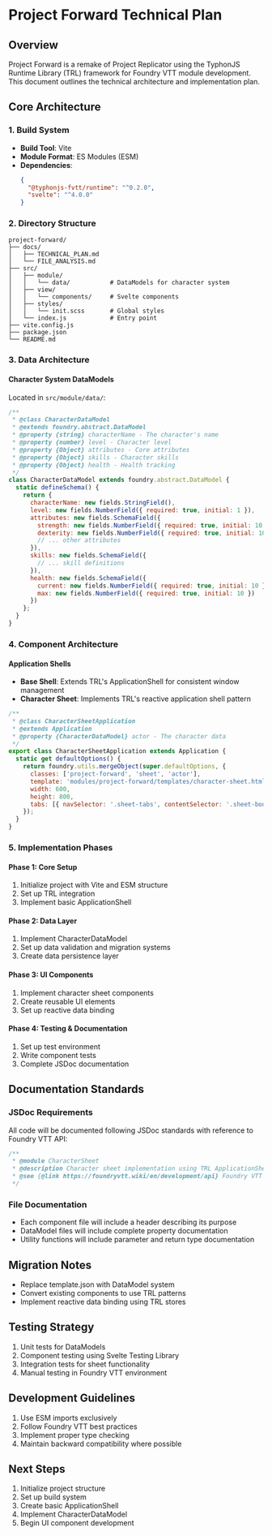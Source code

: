 # Project Forward Technical Plan

## Overview
Project Forward is a remake of Project Replicator using the TyphonJS Runtime Library (TRL) framework for Foundry VTT module development. This document outlines the technical architecture and implementation plan.

## Core Architecture

### 1. Build System
- **Build Tool**: Vite
- **Module Format**: ES Modules (ESM)
- **Dependencies**:
  ```json
  {
    "@typhonjs-fvtt/runtime": "^0.2.0",
    "svelte": "^4.0.0"
  }
  ```

### 2. Directory Structure
```
project-forward/
├── docs/
│   ├── TECHNICAL_PLAN.md
│   └── FILE_ANALYSIS.md
├── src/
│   ├── module/
│   │   └── data/           # DataModels for character system
│   ├── view/
│   │   └── components/     # Svelte components
│   ├── styles/
│   │   └── init.scss       # Global styles
│   └── index.js            # Entry point
├── vite.config.js
├── package.json
└── README.md
```

### 3. Data Architecture

#### Character System DataModels
Located in `src/module/data/`:

```javascript
/**
 * @class CharacterDataModel
 * @extends foundry.abstract.DataModel
 * @property {string} characterName - The character's name
 * @property {number} level - Character level
 * @property {Object} attributes - Core attributes
 * @property {Object} skills - Character skills
 * @property {Object} health - Health tracking
 */
class CharacterDataModel extends foundry.abstract.DataModel {
  static defineSchema() {
    return {
      characterName: new fields.StringField(),
      level: new fields.NumberField({ required: true, initial: 1 }),
      attributes: new fields.SchemaField({
        strength: new fields.NumberField({ required: true, initial: 10 }),
        dexterity: new fields.NumberField({ required: true, initial: 10 }),
        // ... other attributes
      }),
      skills: new fields.SchemaField({
        // ... skill definitions
      }),
      health: new fields.SchemaField({
        current: new fields.NumberField({ required: true, initial: 10 }),
        max: new fields.NumberField({ required: true, initial: 10 })
      })
    };
  }
}
```

### 4. Component Architecture

#### Application Shells
- **Base Shell**: Extends TRL's ApplicationShell for consistent window management
- **Character Sheet**: Implements TRL's reactive application shell pattern

```javascript
/**
 * @class CharacterSheetApplication
 * @extends Application
 * @property {CharacterDataModel} actor - The character data
 */
export class CharacterSheetApplication extends Application {
  static get defaultOptions() {
    return foundry.utils.mergeObject(super.defaultOptions, {
      classes: ['project-forward', 'sheet', 'actor'],
      template: 'modules/project-forward/templates/character-sheet.html',
      width: 600,
      height: 800,
      tabs: [{ navSelector: '.sheet-tabs', contentSelector: '.sheet-body', initial: 'features' }]
    });
  }
}
```

### 5. Implementation Phases

#### Phase 1: Core Setup
1. Initialize project with Vite and ESM structure
2. Set up TRL integration
3. Implement basic ApplicationShell

#### Phase 2: Data Layer
1. Implement CharacterDataModel
2. Set up data validation and migration systems
3. Create data persistence layer

#### Phase 3: UI Components
1. Implement character sheet components
2. Create reusable UI elements
3. Set up reactive data binding

#### Phase 4: Testing & Documentation
1. Set up test environment
2. Write component tests
3. Complete JSDoc documentation

## Documentation Standards

### JSDoc Requirements
All code will be documented following JSDoc standards with reference to Foundry VTT API:

```javascript
/**
 * @module CharacterSheet
 * @description Character sheet implementation using TRL ApplicationShell
 * @see {@link https://foundryvtt.wiki/en/development/api} Foundry VTT API
 */
```

### File Documentation
- Each component file will include a header describing its purpose
- DataModel files will include complete property documentation
- Utility functions will include parameter and return type documentation

## Migration Notes
- Replace template.json with DataModel system
- Convert existing components to use TRL patterns
- Implement reactive data binding using TRL stores

## Testing Strategy
1. Unit tests for DataModels
2. Component testing using Svelte Testing Library
3. Integration tests for sheet functionality
4. Manual testing in Foundry VTT environment

## Development Guidelines
1. Use ESM imports exclusively
2. Follow Foundry VTT best practices
3. Implement proper type checking
4. Maintain backward compatibility where possible

## Next Steps
1. Initialize project structure
2. Set up build system
3. Create basic ApplicationShell
4. Implement CharacterDataModel
5. Begin UI component development
